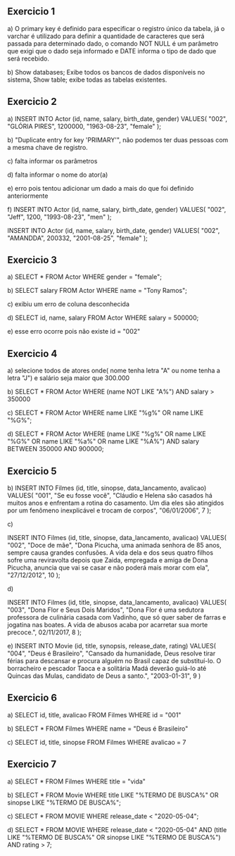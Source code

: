 ## Exercicio 1

a) O primary key é definido para especificar o registro único da tabela, já o varchar é utilizado para definir a quantidade de caracteres que será passada para determinado dado, o comando NOT NULL é um parâmetro que exigi que o dado seja informado e DATE informa o tipo de dado que será recebido.

b) Show databases; Exibe todos os bancos de dados disponíveis no sistema, Show table; exibe todas as tabelas existentes.

## Exercicio 2

a) INSERT INTO Actor (id, name, salary, birth_date, gender)
VALUES(
"002",
"GLÓRIA PIRES",
1200000,
"1963-08-23",
"female"
);

b) "Duplicate entry for key 'PRIMARY'", não podemos ter duas pessoas com a mesma chave de registro.

c) falta informar os parâmetros

d) falta informar o nome do ator(a)

e) erro pois tentou adicionar um dado a mais do que foi definido anteriormente

f) INSERT INTO Actor (id, name, salary, birth_date, gender)
VALUES(
"002",
"Jeff",
1200,
"1993-08-23",
"men"
);

INSERT INTO Actor (id, name, salary, birth_date, gender)
VALUES(
"002",
"AMANDDA",
200332,
"2001-08-25",
"female"
);

## Exercicio 3

a) SELECT \* FROM Actor WHERE gender = "female";

b) SELECT salary FROM Actor WHERE name = "Tony Ramos";

c) exibiu um erro de coluna desconhecida

d) SELECT id, name, salary FROM Actor WHERE salary = 500000;

e) esse erro ocorre pois não existe id = "002"

## Exercicio 4

a) selecione todos de atores onde( nome tenha letra "A" ou nome tenha a letra "J") e salário seja maior que 300.000

b) SELECT \* FROM Actor
WHERE (name NOT LIKE "A%") AND salary > 350000

c) SELECT \* FROM Actor
WHERE name LIKE "%g%" OR name LIKE "%G%";

d) SELECT \* FROM Actor
WHERE
(name LIKE "%g%" OR name LIKE "%G%" OR name LIKE "%a%" OR name LIKE "%A%")
AND salary BETWEEN 350000 AND 900000;

## Exercicio 5

b)
INSERT INTO Filmes (id, title, sinopse, data_lancamento, avalicao)
VALUES(
"001",
"Se eu fosse você",
"Cláudio e Helena são casados há muitos anos e enfrentam a rotina do casamento. Um dia eles são atingidos por um fenômeno inexplicável e trocam de corpos",
"06/01/2006",
7
);

c)

INSERT INTO Filmes (id, title, sinopse, data_lancamento, avalicao)
VALUES(
"002",
"Doce de mãe",
"Dona Picucha, uma animada senhora de 85 anos, sempre causa grandes confusões. A vida dela e dos seus quatro filhos sofre uma reviravolta depois que Zaida, empregada e amiga de Dona Picucha, anuncia que vai se casar e não poderá mais morar com ela",
"27/12/2012",
10
);

d)

INSERT INTO Filmes (id, title, sinopse, data_lancamento, avalicao)
VALUES(
"003",
"Dona Flor e Seus Dois Maridos",
"Dona Flor é uma sedutora professora de culinária casada com Vadinho, que só quer saber de farras e jogatina nas boates. A vida de abusos acaba por acarretar sua morte precoce.",
02/11/2017,
8
);

e)
INSERT INTO Movie (id, title, synopsis, release_date, rating)
VALUES(
"004",
"Deus é Brasileiro",
"Cansado da humanidade, Deus resolve tirar férias para descansar e procura alguém no Brasil capaz de substituí-lo. O borracheiro e pescador Taoca e a solitária Madá deverão guiá-lo até Quincas das Mulas, candidato de Deus a santo.",
"2003-01-31",
9
)

## Exercicio 6

a) SELECT id, title, avalicao FROM Filmes WHERE id = "001"

b) SELECT \* FROM Filmes WHERE name = "Deus é Brasileiro"

c) SELECT id, title, sinopse FROM Filmes WHERE avalicao = 7

## Exercicio 7

a) SELECT \* FROM Filmes WHERE title = "vida"

b) SELECT \* FROM Movie
WHERE title LIKE "%TERMO DE BUSCA%" OR
sinopse LIKE "%TERMO DE BUSCA%";

c) SELECT \* FROM MOVIE
WHERE release_date < "2020-05-04";

d) SELECT \* FROM MOVIE
WHERE release_date < "2020-05-04" AND
(title LIKE "%TERMO DE BUSCA%" OR
sinopse LIKE "%TERMO DE BUSCA%") AND rating > 7;
